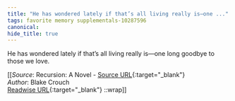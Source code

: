 ```yaml
---
title: "He has wondered lately if that’s all living really is—one ..."
tags: favorite memory supplementals-10287596
canonical: 
hide_title: true
---
```


He has wondered lately if that’s all living really is—one long goodbye to those we love.


[[_Source_: Recursion: A Novel - [Source URL](){:target="_blank"}<br>
_Author_: Blake Crouch<br>
[Readwise URL](https://readwise.io/open/209717108){:target="_blank"}
::wrap]]